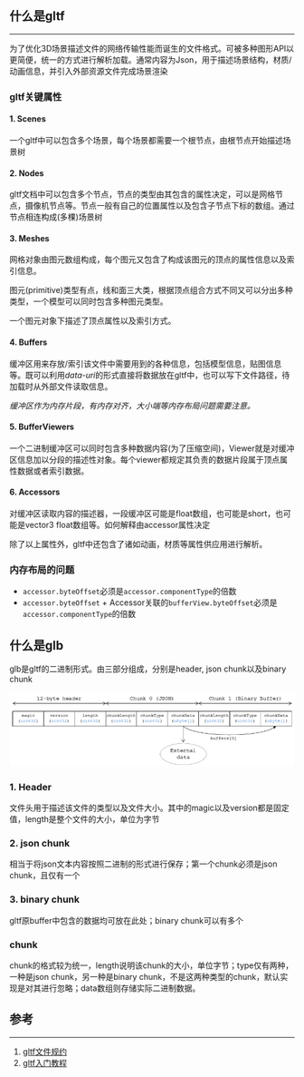 ## 什么是gltf

---

为了优化3D场景描述文件的网络传输性能而诞生的文件格式。可被多种图形API以更简便，统一的方式进行解析加载。通常内容为Json，用于描述场景结构，材质/动画信息，并引入外部资源文件完成场景渲染

### gltf关键属性

#### 1. Scenes

一个gltf中可以包含多个场景，每个场景都需要一个根节点，由根节点开始描述场景树

#### 2. Nodes

gltf文档中可以包含多个节点，节点的类型由其包含的属性决定，可以是网格节点，摄像机节点等。节点一般有自己的位置属性以及包含子节点下标的数组。通过节点相连构成(多棵)场景树

#### 3. Meshes

网格对象由图元数组构成，每个图元又包含了构成该图元的顶点的属性信息以及索引信息。

图元(primitive)类型有点，线和面三大类，根据顶点组合方式不同又可以分出多种类型，一个模型可以同时包含多种图元类型。

一个图元对象下描述了顶点属性以及索引方式。

#### 4. Buffers

缓冲区用来存放/索引该文件中需要用到的各种信息，包括模型信息，贴图信息等。既可以利用*data-uri*的形式直接将数据放在gltf中，也可以写下文件路径，待加载时从外部文件读取信息。

*缓冲区作为内存片段，有内存对齐，大小端等内存布局问题需要注意。*

#### 5. BufferViewers

一个二进制缓冲区可以同时包含多种数据内容(为了压缩空间)，Viewer就是对缓冲区信息加以分段的描述性对象。每个viewer都规定其负责的数据片段属于顶点属性数据或者索引数据。

#### 6. Accessors

对缓冲区读取内容的描述器，一段缓冲区可能是float数组，也可能是short，也可能是vector3 float数组等。如何解释由accessor属性决定

除了以上属性外，gltf中还包含了诸如动画，材质等属性供应用进行解析。

### 内存布局的问题

* `accessor.byteOffset`必须是`accessor.componentType`的倍数
* `accessor.byteOffset` + Accessor关联的`bufferView.byteOffset`必须是`accessor.componentType`的倍数

## 什么是glb

glb是gltf的二进制形式。由三部分组成，分别是header, json chunk以及binary chunk

![glb layout](glb2.png)

### 1. Header

文件头用于描述该文件的类型以及文件大小。其中的magic以及version都是固定值，length是整个文件的大小，单位为字节

### 2. json chunk

相当于将json文本内容按照二进制的形式进行保存；第一个chunk必须是json chunk，且仅有一个

### 3. binary chunk

gltf原buffer中包含的数据均可放在此处；binary chunk可以有多个

### chunk

chunk的格式较为统一，length说明该chunk的大小，单位字节；type仅有两种，一种是json chunk，另一种是binary chunk，不是这两种类型的chunk，默认实现是对其进行忽略；data数组则存储实际二进制数据。

## 参考

---

1. [gltf文件规约](https://github.com/KhronosGroup/glTF/tree/master/specification/2.0)
2. [gltf入门教程](https://github.com/KhronosGroup/glTF-Tutorials/blob/master/gltfTutorial/README.md)